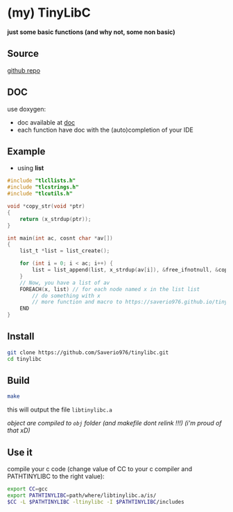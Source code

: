 # (my) TinyLibC

**just some basic functions (and why not, some non basic)**

## Source

[github repo](https://github.com/Saverio976/tinylibc)

## DOC

use doxygen:
- doc available at [doc](https://saverio976.github.io/tinylibc/)
- each function have doc with the (auto)completion of your IDE

## Example

- using **list**
```c
#include "tlcllists.h"
#include "tlcstrings.h"
#include "tlcutils.h"

void *copy_str(void *ptr)
{
    return (x_strdup(ptr));
}

int main(int ac, cosnt char *av[])
{
    list_t *list = list_create();

    for (int i = 0; i < ac; i++) {
        list = list_append(list, x_strdup(av[i]), &free_ifnotnull, &copy_str);
    }
    // Now, you have a list of av
    FOREACH(x, list) // for each node named x in the list list
        // do something with x
        // more function and macro to https://saverio976.github.io/tinylibc/d8/d07/tlcllists_8h.html
    END
}
```

## Install

```bash
git clone https://github.com/Saverio976/tinylibc.git
cd tinylibc
```

## Build

```bash
make
```
this will output the file  `libtinylibc.a`

*object are compiled to `obj` folder (and makefile dont relink !!!) (i'm proud of that xD)*

## Use it

compile your c code (change value of CC to your c compiler and PATHTINYLIBC to the right value):
```bash
export CC=gcc
export PATHTINYLIBC=path/where/libtinylibc.a/is/
$CC -L $PATHTINYLIBC -ltinylibc -I $PATHTINYLIBC/includes
```
